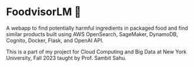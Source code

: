 # FoodvisorLM 🍎
A webapp to find potentially harmful ingredients in packaged food and find similar products built using AWS OpenSearch, SageMaker, DynamoDB, Cognito, Docker, Flask, and OpenAI API.

This is a part of my project for Cloud Computing and Big Data at New York University, Fall 2023 taught by Prof. Sambit Sahu.
